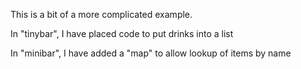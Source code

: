 
This is a bit of a more complicated example.

In "tinybar", I have placed code to put drinks into a list

In "minibar", I have added a "map" to allow lookup of items
by name

